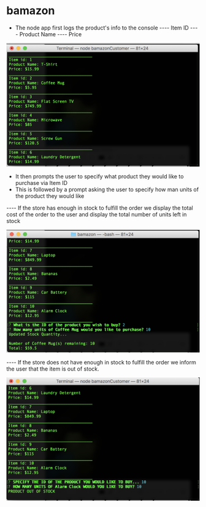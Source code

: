 # bamazon

- The node app first logs the product's info to the console
---- Item ID
---- Product Name
---- Price

![Product_Info](img/terminal-1.png)

- It then prompts the user to specify what product they would like to purchase via Item ID
- This is followed by a prompt asking the user to specify how man units of the product they would like

---- If the store has enough in stock to fulfill the order we display the total cost of the order to the user and display the total number of units left in stock

![Enough_Stock](img/terminal-2.png)

---- If the store does not have enough in stock to fulfill the order we inform the user that the item is out of stock.

![Not_Enough_Stock](img/terminal-3.png)
